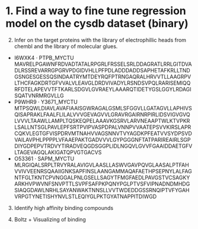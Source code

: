 # 1. Find a way to fine tune regression model on the cysdb dataset (binary)
2. Infer on the target proteins with the library of electrophillic heads from chembl and the library of molecular glues. 
- I6WXK4 · PTPB_MYCTU MAVRELPGAWNFRDVADTATALRPGRLFRSSELSRLDDAGRATLRRLGITDVADLRSSREVARRGPGRVPDGIDVHLLPFPDLADDDADDSAPHETAFKRLLTNDGSNGESGESSQSINDAATRYMTDEYRQFPTRNGAQRALHRVVTLLAAGRPVLTHCFAGKDRTGFVVALVLEAVGLDRDVIVADYLRSNDSVPQLRARISEMIQQRFDTELAPEVVTFTKARLSDGVLGVRAEYLAAARQTIDETYGSLGGYLRDAGISQATVNRMRGVLLG
- P9WHR9 · Y3671_MYCTU MTPSQWLDIAVLAVAFIAAISGWRAGALGSMLSFGGVLLGATAGVLLAPHIVSQISAPRAKLFAALFLILALVVVGEVAGVVLGRAVRGAIRNRPIRLIDSVIGVGVQLVVVLTAAWLLAMPLTQSKEQPELAAAVKGSRVLARVNEAAPTWLKTVPKRLSALLNTSGLPAVLEPFSRTPVIPVASPDPALVNNPVVAATEPSVVKIRSLAPRCQKVLEGTGFVISPDRVMTNAHVVAGSNNVTVYAGDKPFEATVVSYDPSVDVAILAVPHLPPPPLVFAAEPAKTGADVVVLGYPGGGNFTATPARIREAIRLSGPDIYGDPEPVTRDVYTIRADVEQGDSGGPLIDLNGQVLGVVFGAAIDDAETGFVLTAGEVAGQLAKIGATQPVGTGACVS
- O53361 · SAPM_MYCTU MLRGIQALSRPLTRVYRALAVIGVLAASLLASWVGAVPQVGLAASALPTFAHVVIVVEENRSQAAIIGNKSAPFINSLAANGAMMAQAFAETHPSEPNYLALFAGNTFGLTKNTCPVNGGALPNLGSELLSAGYTFMGFAEDLPAVGSTVCSAGKYARKHVPWVNFSNVPTTLSVPFSAFPKPQNYPGLPTVSFVIPNADNDMHDGSIAQGDAWLNRHLSAYANWAKTNNSLLVVTWDEDDGSSRNQIPTVFYGAHVRPGTYNETISHYNVLSTLEQIYGLPKTGYATNAPPITDIWGD

3. Identify high affinity binding compounds

4. Boltz + Visualizing of binding 